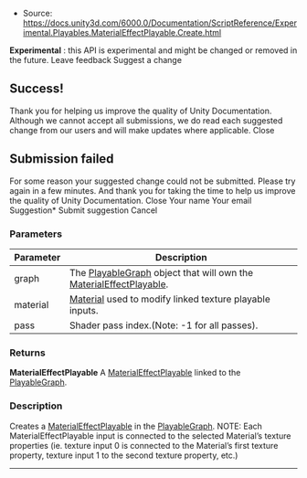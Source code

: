 * Source: https://docs.unity3d.com/6000.0/Documentation/ScriptReference/Experimental.Playables.MaterialEffectPlayable.Create.html

**Experimental** : this API is experimental and might be changed or removed in the future.
Leave feedback
Suggest a change
## Success!
Thank you for helping us improve the quality of Unity Documentation. Although we cannot accept all submissions, we do read each suggested change from our users and will make updates where applicable.
Close
## Submission failed
For some reason your suggested change could not be submitted. Please <a>try again</a> in a few minutes. And thank you for taking the time to help us improve the quality of Unity Documentation.
Close
Your name Your email Suggestion* Submit suggestion
Cancel
### Parameters
Parameter | Description  
---|---  
graph | The [PlayableGraph](https://docs.unity3d.com/6000.0/Documentation/ScriptReference/Playables.PlayableGraph.html) object that will own the [MaterialEffectPlayable](https://docs.unity3d.com/6000.0/Documentation/ScriptReference/Experimental.Playables.MaterialEffectPlayable.html).  
material |  [Material](https://docs.unity3d.com/6000.0/Documentation/ScriptReference/Material.html) used to modify linked texture playable inputs.  
pass | Shader pass index.(Note: -1 for all passes).  
### Returns
**MaterialEffectPlayable** A [MaterialEffectPlayable](https://docs.unity3d.com/6000.0/Documentation/ScriptReference/Experimental.Playables.MaterialEffectPlayable.html) linked to the [PlayableGraph](https://docs.unity3d.com/6000.0/Documentation/ScriptReference/Playables.PlayableGraph.html). 
### Description
Creates a [MaterialEffectPlayable](https://docs.unity3d.com/6000.0/Documentation/ScriptReference/Experimental.Playables.MaterialEffectPlayable.html) in the [PlayableGraph](https://docs.unity3d.com/6000.0/Documentation/ScriptReference/Playables.PlayableGraph.html).
NOTE: Each MaterialEffectPlayable input is connected to the selected Material’s texture properties (ie. texture input 0 is connected to the Material’s first texture property, texture input 1 to the second texture property, etc.)
* * *
